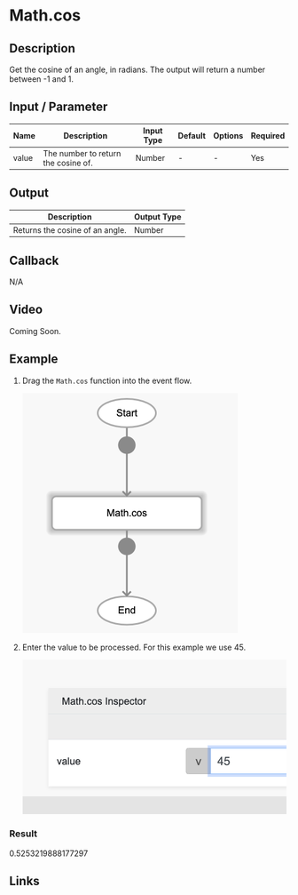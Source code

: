 # Math.cos

## Description

Get the cosine of an angle, in radians. The output will return a number between -1 and 1.

## Input / Parameter

| Name | Description | Input Type | Default | Options | Required |
| ------ | ------ | ------ | ------ | ------ | ------ |
| value | The number to return the cosine of. | Number | - | - | Yes |

## Output

| Description | Output Type |
| ------ | ------ |
| Returns the cosine of an angle. | Number |

## Callback

N/A

## Video

Coming Soon.

<!-- Format: [![Video]({image-path})]({url-link}) -->

## Example

1. Drag the `Math.cos` function into the event flow.

    ![](./cos-step-1.png)

2. Enter the value to be processed. For this example we use 45.

    ![](./cos-step-2.png)

### Result

0.5253219888177297

## Links